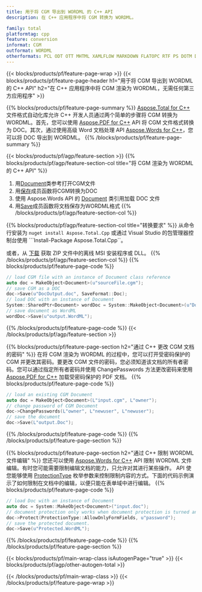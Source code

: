 ```yaml
---
title: 用于将 CGM 导出到 WORDML 的 C++ API
description: 在 C++ 应用程序中将 CGM 转换为 WORDML。

family: total
platformtag: cpp
feature: conversion
informat: CGM
outformat: WORDML
otherformats: PCL ODT OTT MHTML XAMLFLOW MARKDOWN FLATOPC RTF PS DOTM DOT DOCM
---
```

{{< blocks/products/pf/feature-page-wrap >}}
{{< blocks/products/pf/feature-page-header h1="用于将 CGM 导出到 WORDML 的 C++ API" h2="在 C++ 应用程序中将 CGM 渲染为 WORDML，无需任何第三方应用程序" >}}

{{% blocks/products/pf/feature-page-summary %}}
[Aspose.Total for C++](https://products.aspose.com/total/cpp/) 文件格式自动化库允许 C++ 开发人员通过两个简单的步骤将 CGM 转换为 WORDML。首先，您可以使用 [Aspose.PDF for C++](https://products.aspose.com/pdf/cpp/) API 将 CGM 文件格式转换为 DOC。其次，通过使用高级 Word 文档处理 API [Aspose.Words for C++](https://products.aspose.com/words/cpp/)，您可以将 DOC 导出到 WORDML。 
{{% /blocks/products/pf/feature-page-summary  %}}

{{< blocks/products/pf/agp/feature-section >}}
{{% blocks/products/pf/agp/feature-section-col title="将 CGM 渲染为 WORDML 的 C++ API" %}}
1. 用[Document](https://reference.aspose.com/pdf/cpp/class/aspose.pdf.document)类参考打开CGM文件
2. 用[保存](https://reference.aspose.com/pdf/cpp/class/aspose.pdf.document#adb8061c585440fde49c1263e68837f01)成员函数将CGM转换为DOC
3. 使用 Aspose.Words API 的 [Document](https://reference.aspose.com/words/cpp/class/aspose.words.document) 类引用加载 DOC 文件
4. 用[Save](https://reference.aspose.com/words/cpp/class/aspose.words.document#save_stream_saveformat)成员函数将文档保存为WORDML格式
{{% /blocks/products/pf/agp/feature-section-col %}}

{{% blocks/products/pf/agp/feature-section-col title="转换要求" %}}
从命令行安装为 ```nuget install Aspose.Total.Cpp``` 或通过 Visual Studio 的包管理器控制台使用 ```Install-Package Aspose.Total.Cpp``。

或者，从 [下载](https://releases.aspose.com/total/cpp) 获取 ZIP 文件中的离线 MSI 安装程序或 DLL。
{{% /blocks/products/pf/agp/feature-section-col %}}
{{% blocks/products/pf/feature-page-code %}}

```cpp
// load CGM file with an instance of Document class reference
auto doc = MakeObject<Document>(u"sourceFile.cgm");
// save CGM as a DOC 
doc->Save(u"DocOutput.doc", SaveFormat::Doc); 
// load DOC with an instance of Document
System::SharedPtr<Document> wordDoc = System::MakeObject<Document>(u"DocOutput.doc");
// save document as WordML
wordDoc->Save(u"output.WordML");  
```


{{% /blocks/products/pf/feature-page-code %}}
{{< /blocks/products/pf/agp/feature-section >}}

{{% blocks/products/pf/feature-page-section  h2="通过 C++ 更改 CGM 文档的密码" %}}
在将 CGM 渲染为 WORDML 的过程中，您可以打开受密码保护的 CGM 并更改其密码。要更改 CGM 文件的密码，您必须知道该文档的所有者密码。您可以通过指定所有者密码并使用 ChangePasswords 方法更改密码来使用 [Aspose.PDF for C++](https://products.aspose.com/pdf/cpp/) 加载受密码保护的 PDF 文档。
{{% blocks/products/pf/feature-page-code %}}

```cpp
// load an existing CGM Document
auto doc = MakeObject<Document>(L"input.cgm", L"owner");
// change password of CGM Document
doc->ChangePasswords(L"owner", L"newuser", L"newuser");
// save the document
doc->Save(L"output.Doc");
```

{{% /blocks/products/pf/feature-page-code  %}}
{{% /blocks/products/pf/feature-page-section %}}

{{% blocks/products/pf/feature-page-section  h2="通过 C++ 限制 WORDML 文件编辑" %}}
您还可以使用 [Aspose.Words for C++](https://products.aspose.com/words/cpp/) API 限制 WORDML 文件编辑。有时您可能需要限制编辑文档的能力，只允许对其进行某些操作。 API 使您能够使用 [ProtectionType](https://reference.aspose.com/words/cpp/namespace/aspose.words#protectiontype) 枚举参数来控制限制内容的方式。下面的代码示例演示了如何限制在文档中的编辑，以便只能在表单域中进行编辑。
{{% blocks/products/pf/feature-page-code %}}

```cpp
// load Doc with an instance of Document
auto doc = System::MakeObject<Document>("input.doc");
// document protection only works when document protection is turned and only editing in form fields is allowed.
doc->Protect(ProtectionType::AllowOnlyFormFields, u"password");
// save the protected document.
doc->Save(u"Protected.WordML");  
```

{{% /blocks/products/pf/feature-page-code  %}}
{{% /blocks/products/pf/feature-page-section %}}

{{< blocks/products/pf/main-wrap-class isAutogenPage="true" >}}
{{< blocks/products/pf/agp/other-autogen-total >}}

{{< /blocks/products/pf/main-wrap-class >}}
{{< /blocks/products/pf/feature-page-wrap >}}